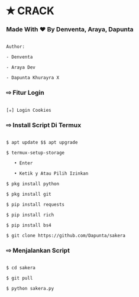 # ✭ CRACK

### Made With ❤️ By Denventa, Araya, Dapunta

```

Author:

- Denventa

- Araya Dev

- Dapunta Khurayra X

```

### ⇨  Fitur Login

```

[✯] Login Cookies   

```

### ⇨  Install Script Di Termux

```

$ apt update $$ apt upgrade

$ termux-setup-storage  

   • Enter  

   • Ketik y Atau Pilih Izinkan

$ pkg install python

$ pkg install git

$ pip install requests

$ pip install rich

$ pip install bs4

$ git clone https://github.com/Dapunta/sakera

```

### ⇨  Menjalankan Script

```

$ cd sakera

$ git pull

$ python sakera.py

```

